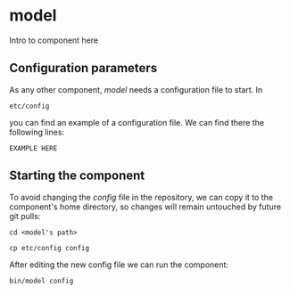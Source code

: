 # model
Intro to component here


## Configuration parameters
As any other component, *model* needs a configuration file to start. In
```
etc/config
```
you can find an example of a configuration file. We can find there the following lines:
```
EXAMPLE HERE
```

## Starting the component
To avoid changing the *config* file in the repository, we can copy it to the component's home directory, so changes will remain untouched by future git pulls:

```
cd <model's path> 
```
```
cp etc/config config
```

After editing the new config file we can run the component:

```
bin/model config
```
